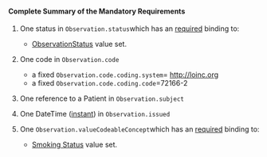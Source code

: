 #### Complete Summary of the Mandatory Requirements

1.  One status in `Observation.status`which has an [required](http://hl7-fhir.github.io/terminologies.html#required) binding to:
    -   [ObservationStatus] value set.

1.  One code in `Observation.code`
    -   a fixed `Observation.code.coding.system`= http://loinc.org
    -   a fixed `Observation.code.coding.code`=72166-2

1.  One reference to a Patient in `Observation.subject`
1.  One DateTime ([instant]) in `Observation.issued`
1.  One `Observation.valueCodeableConcept`which has an [required](http://hl7-fhir.github.io/terminologies.html#required) binding to:

    -   [Smoking Status] value set.





  [ObservationStatus]: http://hl7-fhir.github.io/valueset-observation-status.html
  [instant]: http://hl7.org/fhir/datatypes.html#instant
  [Smoking Status]: valueset-daf-observation-ccdasmokingstatus.html
  [DAF Smoking Status Profile]: http://hl7.org/fhir/daf/daf-smokingstatus.html

